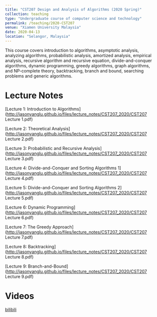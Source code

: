 ```yaml
---
title: "CST207 Design and Analysis of Algorithms (2020 Spring)"
collection: teaching
type: "Undergraduate course of computer science and technology"
permalink: /teaching/2020-CST207
venue: "Xiamen University Malaysia"
date: 2020-04-13
location: "Selangor, Malaysia"
---
```


This course covers introduction to algorithms, asymptotic analysis, analyzing algorithms, probabilistic analysis, amortized analysis, empirical analysis, recursive algorithm and recursive equation, divide-and-conquer algorithms, dynamic programming, greedy algorithms, graph algorithms, and NP-complete theory, backtracking, branch and bound, searching problems and generic algorithms.

Lecture Notes
======
[Lecture 1: Introduction to Algorithms](http://jasonyanglu.github.io/files/lecture_notes/CST207_2020/CST207 Lecture 1.pdf)

[Lecture 2: Theoretical Analysis](http://jasonyanglu.github.io/files/lecture_notes/CST207_2020/CST207 Lecture 2.pdf)

[Lecture 3: Probabilistic and Recursive Analysis](http://jasonyanglu.github.io/files/lecture_notes/CST207_2020/CST207 Lecture 3.pdf)

[Lecture 4: Divide-and-Conquer and Sorting Algorithms 1](http://jasonyanglu.github.io/files/lecture_notes/CST207_2020/CST207 Lecture 4.pdf)

[Lecture 5: Divide-and-Conquer and Sorting Algorithms 2](http://jasonyanglu.github.io/files/lecture_notes/CST207_2020/CST207 Lecture 5.pdf)

[Lecture 6: Dynamic Programming](http://jasonyanglu.github.io/files/lecture_notes/CST207_2020/CST207 Lecture 6.pdf)

[Lecture 7: The Greedy Approach](http://jasonyanglu.github.io/files/lecture_notes/CST207_2020/CST207 Lecture 7.pdf)

[Lecture 8: Backtracking](http://jasonyanglu.github.io/files/lecture_notes/CST207_2020/CST207 Lecture 8.pdf)

[Lecture 9: Branch-and-Bound](http://jasonyanglu.github.io/files/lecture_notes/CST207_2020/CST207 Lecture 9.pdf)



Videos
======
[bilibili](https://www.bilibili.com/video/BV1uz4y197yh/)
